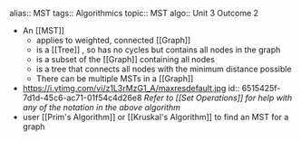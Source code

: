 alias:: MST
tags:: Algorithmics
topic:: MST
algo:: Unit 3 Outcome 2

- An [[MST]]
	- applies to weighted, connected [[Graph]]
	- is a [[Tree]] , so has no cycles but contains all nodes in the graph
	- is a subset of the [[Graph]] containing all nodes
	- is a tree that connects all nodes with the minimum distance possible
	- There can be multiple MSTs in a [[Graph]]
- https://i.ytimg.com/vi/z1L3rMzG1_A/maxresdefault.jpg
  id:: 6515425f-7d1d-45c6-ac71-01f54c4d26e8
  *Refer to [[Set Operations]] for help with any of the notation in the above algorithm*
- user [[Prim's Algorithm]] or [[Kruskal's Algorithm]] to find an MST for a graph